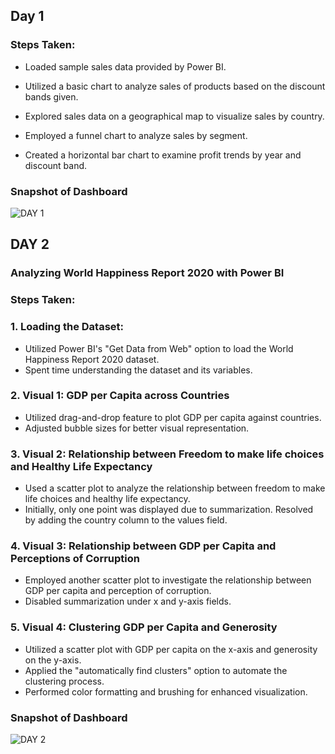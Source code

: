 ## Day 1



### Steps Taken:


   - Loaded sample sales data provided by Power BI.


   - Utilized a basic chart to analyze sales of products based on the discount bands given.
   


   - Explored sales data on a geographical map to visualize sales by country.


   - Employed a funnel chart to analyze sales by segment.


   - Created a horizontal bar chart to examine profit trends by year and discount band.





### Snapshot of Dashboard

![DAY 1](https://github.com/psahu1110/POWER-BI/assets/114385902/0dbf1b79-e5b9-4aa5-9b94-132c259182c8.jpg)


## DAY 2
### Analyzing World Happiness Report 2020 with Power BI


### Steps Taken:

### 1. Loading the Dataset:
- Utilized Power BI's "Get Data from Web" option to load the World Happiness Report 2020 dataset.
- Spent time understanding the dataset and its variables.

### 2. Visual 1: GDP per Capita across Countries
- Utilized drag-and-drop feature to plot GDP per capita against countries.
- Adjusted bubble sizes for better visual representation.

### 3. Visual 2: Relationship between Freedom to make life choices and Healthy Life Expectancy
- Used a scatter plot to analyze the relationship between freedom to make life choices and healthy life expectancy.
- Initially, only one point was displayed due to summarization. Resolved by adding the country column to the values field.

### 4. Visual 3: Relationship between GDP per Capita and Perceptions of Corruption
- Employed another scatter plot to investigate the relationship between GDP per capita and perception of corruption.
- Disabled summarization under x and y-axis fields.

### 5. Visual 4: Clustering GDP per Capita and Generosity
- Utilized a scatter plot with GDP per capita on the x-axis and generosity on the y-axis.
- Applied the "automatically find clusters" option to automate the clustering process.
- Performed color formatting and brushing for enhanced visualization.

### Snapshot of Dashboard 

![DAY 2](https://github.com/psahu1110/POWER-BI/assets/114385902/1e431430-794e-4ed7-ba7a-8f09a6af228f)







